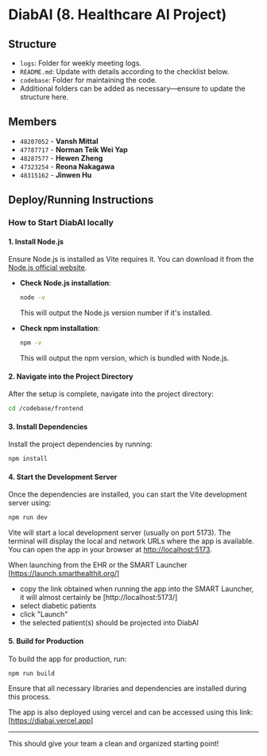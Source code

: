 # DiabAI (8. Healthcare AI Project)

## Structure
- `logs`: Folder for weekly meeting logs.
- `README.md`: Update with details according to the checklist below.
- `codebase`: Folder for maintaining the code.
- Additional folders can be added as necessary—ensure to update the structure here.

## Members
- `48207052` - **Vansh Mittal**
- `47787717` - **Norman Teik Wei Yap**
- `48287577` - **Hewen Zheng**
- `47323254` - **Reona Nakagawa**
- `48315162` - **Jinwen Hu**

## Deploy/Running Instructions

### How to Start DiabAI locally

#### 1. Install Node.js
Ensure Node.js is installed as Vite requires it. You can download it from the [Node.js official website](https://nodejs.org).

- **Check Node.js installation**:
    ```bash
    node -v
    ```
    This will output the Node.js version number if it's installed.

- **Check npm installation**:
    ```bash
    npm -v
    ```
    This will output the npm version, which is bundled with Node.js.


#### 2. Navigate into the Project Directory
After the setup is complete, navigate into the project directory:
```bash
cd /codebase/frontend
```

#### 3. Install Dependencies
Install the project dependencies by running:
```bash
npm install
```

#### 4. Start the Development Server
Once the dependencies are installed, you can start the Vite development server using:
```bash
npm run dev
```

Vite will start a local development server (usually on port 5173). The terminal will display the local and network URLs where the app is available. You can open the app in your browser at [http://localhost:5173](http://localhost:5173).


When launching from the EHR or the SMART Launcher [https://launch.smarthealthit.org/]
- copy the link obtained when running the app into the SMART Launcher, it will almost certainly be [http://localhost:5173/]
- select diabetic patients
- click "Launch"
- the selected patient(s) should be projected into DiabAI 

#### 5. Build for Production
To build the app for production, run:
```bash
npm run build
```

Ensure that all necessary libraries and dependencies are installed during this process.

The app is also deployed using vercel and can be accessed using this link:
[https://diabai.vercel.app]


--- 

This should give your team a clean and organized starting point!
